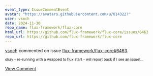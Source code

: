 ```yaml
---
event_type: IssueCommentEvent
avatar: "https://avatars.githubusercontent.com/u/814322?"
user: vsoch
date: 2024-11-30
repo_name: flux-framework/flux-core
html_url: https://github.com/flux-framework/flux-core/issues/6463
repo_url: https://github.com/flux-framework/flux-core
---
```


<a href='https://github.com/vsoch' target='_blank'>vsoch</a> commented on issue <a href='https://github.com/flux-framework/flux-core/issues/6463' target='_blank'>flux-framework/flux-core#6463</a>.

<small>okay - re-running with a wrapped to flux start - will report back if I see an issue!...</small>

<a href='https://github.com/flux-framework/flux-core/issues/6463' target='_blank'>View Comment</a>